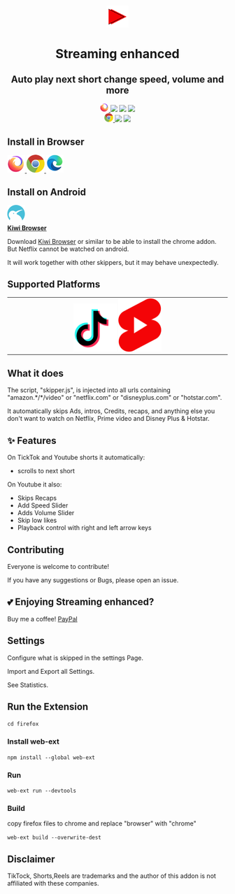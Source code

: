 <div align="center">

<img src="firefox/icons/shorts.svg" width="10%">

# Streaming enhanced

## Auto play next short change speed, volume and more

<a href="https://addons.mozilla.org/de/firefox/addon/shorts-tiktoks-scroll-enhanced/">
<img src="Logos/firefox.svg" width="20px">
</a>
<img src="https://img.shields.io/amo/dw/Shorts@Enhance.io">
<img src="https://img.shields.io/amo/users/Shorts@Enhance.io">
<!-- <img src="https://img.shields.io/badge/installs-1253-informational" > -->
<img src="https://img.shields.io/amo/stars/Shorts@Enhance.io?color=e60010" >
<br>
<a href="https://chrome.google.com/webstore/detail/shorts-tiktoks-scroll-enh/kpnhbkbpgpkfoajcoacldcdhgiigehpo">
<img src="Logos/chrome.svg" width="20px">
</a>
<img src="https://img.shields.io/chrome-web-store/users/kpnhbkbpgpkfoajcoacldcdhgiigehpo" >
<!-- <img src="https://img.shields.io/badge/installs-620-informational" > -->
<img src="https://img.shields.io/chrome-web-store/stars/kpnhbkbpgpkfoajcoacldcdhgiigehpo?color=e60010">
</div>

## Install in Browser

<a href="https://addons.mozilla.org/de/firefox/addon/shorts-tiktoks-scroll-enhanced/">
<img src="Logos/firefox.svg" width="8%" alt="firefox">
</a>
<a href="https://chrome.google.com/webstore/detail/shorts-tiktoks-scroll-enh/kpnhbkbpgpkfoajcoacldcdhgiigehpo">
<img src="Logos/chrome.svg" width="8%" alt="chrome">
</a>
<a href="https://chrome.google.com/webstore/detail/shorts-tiktoks-scroll-enh/kpnhbkbpgpkfoajcoacldcdhgiigehpo">
<img src="Logos/microsoft-edge-1.svg" width="8%" alt="chrome">
</a>


## Install on Android
<div style="display:flex;flex-direction:column">
        <a href="https://play.google.com/store/apps/details?id=com.kiwibrowser.browser">
          <img src="Logos/kiwi.webp" width="8%">
          <br /><b>Kiwi Browser</b>
          </a>
</div>

Download [Kiwi Browser](https://play.google.com/store/apps/details?id=com.kiwibrowser.browser) or similar to be able to install the chrome addon. But Netflix cannot be watched on android.


It will work together with other skippers, but it may behave unexpectedly.

## Supported Platforms

<table>
    <tr>
      <td align="center" valign="top" width="14.28%">
        <img src="icons/tiktok-icon-2.svg" width="20%">
        <img src="icons/youtube-shorts.svg" width="20%">
      </td>
    </tr>
</table>



## What it does

The script, "skipper.js", is injected into all urls containing "amazon.\*/\*/video" or "netflix.com" or "disneyplus.com" or "hotstar.com".

It automatically skips Ads, intros, Credits, recaps, and anything else you don't want to watch on Netflix, Prime video and Disney Plus & Hotstar.


## ✨ Features

On TickTok and Youtube shorts it automatically:

<ul>
<li>scrolls to next short</li>
</ul>

On Youtube it also:

<ul>
<li>Skips Recaps</li>
<li>Add Speed Slider</li>
<li>Adds Volume Slider</li>
<li>Skip low likes</li>
<li>Playback control with right and left arrow keys</li>
</ul>

## Contributing

Everyone is welcome to contribute!

If you have any suggestions or Bugs, please open an issue.

## 💕 Enjoying Streaming enhanced?

Buy me a coffee! [PayPal](https://paypal.me/MarvinKrebber)

## Settings

Configure what is skipped in the settings Page.

Import and Export all Settings.

See Statistics.
  
## Run the Extension
```cd firefox```
### Install web-ext
```npm install --global web-ext```
### Run
```web-ext run --devtools```
### Build
copy firefox files to chrome and replace "browser" with "chrome"

```web-ext build --overwrite-dest```

## Disclaimer

TikTock, Shorts,Reels are trademarks and the author of this addon is not affiliated with these companies.
